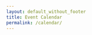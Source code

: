 ```yaml
---
layout: default_without_footer
title: Event Calendar
permalink: /calendar/
---
```


<link href='https://use.fontawesome.com/releases/v5.0.6/css/all.css' rel='stylesheet'>
<link href='/assets/js/fullcalendar-4.4.0/packages/core/main.css' rel='stylesheet' />
<link href='/assets/js/fullcalendar-4.4.0/packages/bootstrap/main.css' rel='stylesheet' />
<link href='/assets/js/fullcalendar-4.4.0/packages/timegrid/main.css' rel='stylesheet' />
<link href='/assets/js/fullcalendar-4.4.0/packages/daygrid/main.css' rel='stylesheet' />
<script src='/assets/js/fullcalendar-4.4.0/packages/core/main.js'></script>
<script src='/assets/js/fullcalendar-4.4.0/packages/interaction/main.js'></script>
<script src='/assets/js/fullcalendar-4.4.0/packages/bootstrap/main.js'></script>
<script src='/assets/js/fullcalendar-4.4.0/packages/daygrid/main.js'></script>
<script src='/assets/js/fullcalendar-4.4.0/packages/timegrid/main.js'></script>
<script>

  document.addEventListener('DOMContentLoaded', function() {
    var calendarEl = document.getElementById('calendar');

    var calendar = new FullCalendar.Calendar(calendarEl, {
      plugins: [ 'interaction', 'dayGrid', 'timeGrid'],
      height: 'parent',
      displayEventTime : false,
      header: {
        left: 'prev,next today',
        center: 'title',
        right: 'dayGridMonth,timeGridWeek,listWeek'
      },
      defaultView: 'dayGridMonth',
      navLinks: true, // can click day/week names to navigate views
      eventLimit: true, // allow "more" link when too many events
      timeZone: 'Europe/Berlin',
      events:'/calendar-data'
    });

    calendar.render();
  });

</script>
<style>
  .fc-title {
    color: white;
  }
</style>
<body>
  <div id='calendar-container'>
    <div id='calendar'></div>
  </div>
</body>

<div id="calendar"></div>
